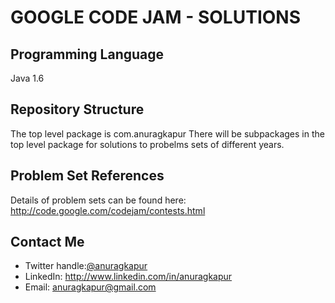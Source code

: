 GOOGLE CODE JAM - SOLUTIONS
===========================

Programming Language
--------------------
Java 1.6

Repository Structure
--------------------
The top level package is com.anuragkapur
There will be subpackages in the top level package for solutions to probelms sets of different years.

Problem Set References
----------------------
Details of problem sets can be found here: http://code.google.com/codejam/contests.html

Contact Me
----------
* Twitter handle:[@anuragkapur][twitterlink]
* LinkedIn: http://www.linkedin.com/in/anuragkapur
* Email: anuragkapur@gmail.com

[twitterlink]: http://twitter.com/anuragkapur
